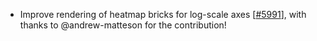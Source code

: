 - Improve rendering of heatmap bricks for log-scale axes [[#5991](https://github.com/plotly/plotly.js/issues/5991)], with thanks to @andrew-matteson for the contribution!
